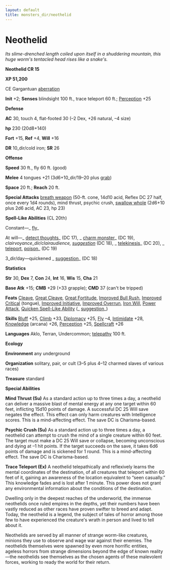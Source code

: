 ```yaml
---
layout: default
title: monsters_dir/neothelid
---
```

# Neothelid

_Its slime-drenched length coiled upon itself in a shuddering mountain, this huge worm's tentacled head rises like a snake's._

**Neothelid CR 15**

**XP 51,200**

CE Gargantuan [aberration](../creatureTypes#_aberration)

**Init** +2; **Senses** blindsight 100 ft., trace teleport 60 ft.; [Perception](../../skills_dir/perception#_perception) +25

**Defense**

**AC** 30, touch 4, flat-footed 30 (–2 Dex, +26 natural, –4 size)

**hp** 230 (20d8+140)

**Fort** +15, **Ref** +4, **Will** +16

**DR** 10_dir/cold iron; **SR** 26

**Offense**

**Speed** 30 ft., fly 60 ft. (good)

**Melee** 4 tongues +21 (3d6+10_dir/19–20 plus [grab](../universalMonsterRules#_grab))

**Space** 20 ft.; **Reach** 20 ft.

**Special Attacks** [breath weapon](../universalMonsterRules#_breath-weapon) (50-ft. cone, 14d10 acid, Reflex DC 27 half, once every 1d4 rounds), mind thrust, psychic crush, [swallow whole](../universalMonsterRules#_swallow-whole) (2d6+10 plus 2d6 acid, AC 23, hp 23)

**Spell-Like Abilities** (CL 20th)

Constant—_ [fly](../../spells_dir/fly)_

At will—_ [detect thoughts](../../spells_dir/detectThoughts#_detect-thoughts)_ (DC 17), _ [charm monster](../../spells_dir/charmMonster#_charm-monster)_ (DC 19), _clairvoyance_dir/clairaudience, [suggestion](../../spells_dir/suggestion#_suggestion)_ (DC 18), _ [telekinesis](../../spells_dir/telekinesis#_telekinesis)_ (DC 20), _ [teleport](../../spells_dir/teleport#_teleport), [poison](../../spells_dir/poison#_poison)_ (DC 19)

3_dir/day—quickened _ [suggestion](../../spells_dir/suggestion#_suggestion)_ (DC 18)

**Statistics**

**Str** 30, **Dex** 7, **Con** 24, **Int** 16, **Wis** 15, **Cha** 21

**Base Atk** +15; **CMB** +29 (+33 grapple); **CMD** 37 (can't be tripped)

**Feats** [Cleave](../../feats#_cleave), [Great Cleave](../../feats#_great-cleave), [Great Fortitude](../../feats#_great-fortitude), [Improved Bull Rush](../../feats#_improved-bull-rush), [Improved Critical](../../feats#_improved-critical) (tongue), [Improved Initiative](../../feats#_improved-initiative), [Improved Overrun](../../feats#_improved-overrun), [Iron Will](../../feats#_iron-will), [Power Attack](../../feats#_power-attack), [Quicken Spell-Like Ability](../monsterFeats#_quicken-spell-like-ability) (_ [suggestion](../../spells_dir/suggestion#_suggestion)_)

**Skills** [Bluff](../../skills_dir/bluff#_bluff) +25, [Climb](../../skills_dir/climb#_climb) +33, [Diplomacy](../../skills_dir/diplomacy#_diplomacy) +25, [Fly](../../skills_dir/fly#_fly) –4, [Intimidate](../../skills_dir/intimidate#_intimidate) +28, [Knowledge](../../skills_dir/knowledge#_knowledge) (arcana) +26, [Perception](../../skills_dir/perception#_perception) +25, [Spellcraft](../../skills_dir/spellcraft#_spellcraft) +26

**Languages** Aklo, Terran, Undercommon; [telepathy](../universalMonsterRules#_telepathy) 100 ft.

**Ecology**

**Environment** any underground

**Organization** solitary, pair, or cult (3–5 plus 4–12 charmed slaves of various races)

**Treasure** standard

**Special Abilities**

**Mind Thrust (Su)** As a standard action up to three times a day, a neothelid can deliver a massive blast of mental energy at any one target within 60 feet, inflicting 15d10 points of damage. A successful DC 25 Will save negates the effect. This effect can only harm creatures with Intelligence scores. This is a mind-affecting effect. The save DC is Charisma-based.

**Psychic Crush (Su)** As a standard action up to three times a day, a neothelid can attempt to crush the mind of a single creature within 60 feet. The target must make a DC 25 Will save or collapse, becoming unconscious and dying at –1 hit points. If the target succeeds on the save, it takes 6d6 points of damage and is sickened for 1 round. This is a mind-affecting effect. The save DC is Charisma-based.

**Trace Teleport (Ex)** A neothelid telepathically and reflexively learns the mental coordinates of the destination, of all creatures that teleport within 60 feet of it, gaining an awareness of the location equivalent to “seen casually.” This knowledge fades and is lost after 1 minute. This power does not grant any environmental information about the conditions of the destination.

Dwelling only in the deepest reaches of the underworld, the immense neothelids once ruled empires in the depths, yet their numbers have been vastly reduced as other races have proven swifter to breed and adapt. Today, the neothelid is a legend, the subject of tales of horror among those few to have experienced the creature's wrath in person and lived to tell about it.

Neothelids are served by all manner of strange worm-like creatures, minions they use to observe and wage war against their enemies. The neothelids themselves were spawned by even more horrific entities, ageless horrors from strange dimensions beyond the edge of known reality—the neothelids see themselves as the chosen agents of these malevolent forces, working to ready the world for their return.

